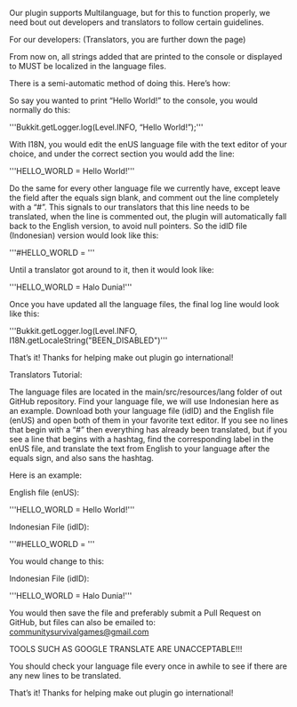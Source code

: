 Our plugin supports Multilanguage, but for this to function properly, we need bout out developers and translators to follow certain guidelines.

For our developers:  (Translators, you are further down the page)

From now on, all strings added that are printed to the console or displayed to MUST be localized in the language files.

There is a semi-automatic method of doing this.  Here’s how:

So say you wanted to print “Hello World!” to the console, you would normally do this:

'''Bukkit.getLogger.log(Level.INFO, “Hello World!”);'''

With I18N, you would edit the enUS language file with the text editor of your choice, and under the correct section you would add the line:

'''HELLO_WORLD =  Hello World!'''

Do the same for every other language file we currently have, except leave the field after the equals sign blank, and comment out the line completely with a “#”.  This signals to our translators that this line needs to be translated, when the line is commented out, the plugin will automatically fall back to the English version, to avoid null pointers.  So the idID file (Indonesian) version would look like this:

'''#HELLO_WORLD = '''

Until a translator got around to it, then it would look like:

'''HELLO_WORLD = Halo Dunia!'''

Once you have updated all the language files, the final log line would look like this:

'''Bukkit.getLogger.log(Level.INFO, I18N.getLocaleString("BEEN_DISABLED")'''

That’s it!  Thanks for helping make out plugin go international!


Translators Tutorial:

The language files are located in the main/src/resources/lang folder of out GitHub repository.  Find your language file, we will use Indonesian here as an example.  Download both your language file (idID) and the English file (enUS) and open both of them in your favorite text editor.  If you see no lines that begin with a “#” then everything has already been translated, but if you see a line that begins with a hashtag, find the corresponding label in the enUS file, and translate the text from English to your language after the equals sign, and also sans the hashtag.

Here is an example:

English file (enUS):

'''HELLO_WORLD =  Hello World!'''
 
Indonesian File (idID):

'''#HELLO_WORLD = '''

You would change to this:

Indonesian File (idID):

'''HELLO_WORLD = Halo Dunia!'''

You would then save the file and preferably submit a Pull Request on GitHub, but files can also be emailed to: communitysurvivalgames@gmail.com

TOOLS SUCH AS GOOGLE TRANSLATE ARE UNACCEPTABLE!!!

You should check your language file every once in awhile to see if there are any new lines to be translated.

That’s it!  Thanks for helping make out plugin go international!


